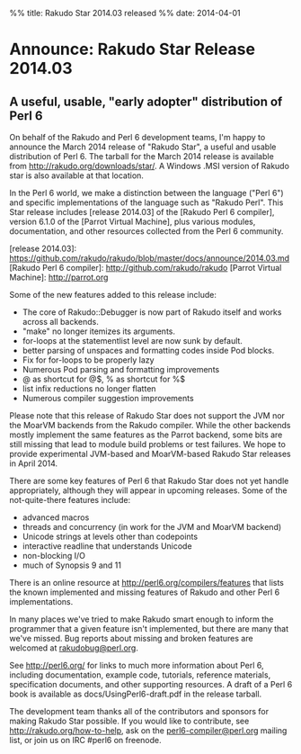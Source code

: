 %% title: Rakudo Star 2014.03 released
%% date: 2014-04-01

<h1>Announce: Rakudo Star Release 2014.03</h1>
<h2>A useful, usable, "early adopter" distribution of Perl 6</h2>
On behalf of the Rakudo and Perl 6 development teams, I'm happy to
announce the March 2014 release of "Rakudo Star", a useful and usable
distribution of Perl 6. The tarball for the March 2014 release is
available from <a title="http://rakudo.org/downloads/star/" href="http://rakudo.org/downloads/star/">http://rakudo.org/downloads/star/</a>. A Windows .MSI
version of Rakudo star is also available at that location.

In the Perl 6 world, we make a distinction between the language
("Perl 6") and specific implementations of the language such as
"Rakudo Perl". This Star release includes [release 2014.03] of the
[Rakudo Perl 6 compiler], version 6.1.0 of the [Parrot Virtual
Machine], plus various modules, documentation, and other resources
collected from the Perl 6 community.

[release 2014.03]:
<a title=" https://github.com/rakudo/rakudo/blob/master/docs/announce/2014.03.md" href=" https://github.com/rakudo/rakudo/blob/master/docs/announce/2014.03.md"> https://github.com/rakudo/rakudo/blob/master/docs/announce/2014.03.md</a>
[Rakudo Perl 6 compiler]: <a title="http://github.com/rakudo/rakudo" href="http://github.com/rakudo/rakudo">http://github.com/rakudo/rakudo</a>
[Parrot Virtual Machine]: <a title="http://parrot.org" href="http://parrot.orghttp://">http://parrot.org</a>

Some of the new features added to this release include:
<ul>
    <li>The core of Rakudo::Debugger is now part of Rakudo itself and works across all backends.</li>
    <li>"make" no longer itemizes its arguments.</li>
    <li>for-loops at the statementlist level are now sunk by default.</li>
    <li>better parsing of unspaces and formatting codes inside Pod blocks.</li>
    <li>Fix for for-loops to be properly lazy</li>
    <li>Numerous Pod parsing and formatting improvements</li>
    <li>@ as shortcut for @$, % as shortcut for %$</li>
    <li>list infix reductions no longer flatten</li>
    <li>Numerous compiler suggestion improvements</li>
</ul>
Please note that this release of Rakudo Star does not support the JVM
nor the MoarVM backends from the Rakudo compiler. While the other backends
mostly implement the same features as the Parrot backend, some bits are
still missing that lead to module build problems or test failures.
We hope to provide experimental JVM-based and MoarVM-based Rakudo Star
releases in April 2014.

There are some key features of Perl 6 that Rakudo Star does not yet
handle appropriately, although they will appear in upcoming releases.
Some of the not-quite-there features include:
<ul>
    <li>advanced macros</li>
    <li>threads and concurrency (in work for the JVM and MoarVM backend)</li>
    <li>Unicode strings at levels other than codepoints</li>
    <li>interactive readline that understands Unicode</li>
    <li>non-blocking I/O</li>
    <li>much of Synopsis 9 and 11</li>
</ul>
There is an online resource at <a title="http://perl6.org/compilers/features" href="http://perl6.org/compilers/features">http://perl6.org/compilers/features</a>
that lists the known implemented and missing features of Rakudo and
other Perl 6 implementations.

In many places we've tried to make Rakudo smart enough to inform the
programmer that a given feature isn't implemented, but there are many
that we've missed. Bug reports about missing and broken features are
welcomed at <a title="rakudobug@perl.org" href="mailto:rakudobug@perl.org">rakudobug@perl.org</a>.

See <a title="http://perl6.org/" href="http://perl6.org/">http://perl6.org/</a> for links to much more information about
Perl 6, including documentation, example code, tutorials, reference
materials, specification documents, and other supporting resources. A
draft of a Perl 6 book is available as docs/UsingPerl6-draft.pdf in
the release tarball.

The development team thanks all of the contributors and sponsors for
making Rakudo Star possible. If you would like to contribute, see
<a title="http://rakudo.org/how-to-help" href="http://rakudo.org/how-to-help">http://rakudo.org/how-to-help</a>, ask on the <a title="perl6-compiler@perl.org" href="mailto:perl6-compiler@perl.org">perl6-compiler@perl.org</a> mailing list, or join us on IRC #perl6 on freenode.